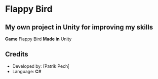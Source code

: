 # Flappy Bird 
## My own project in Unity for improving my skills
**Game** Flappy Bird
**Made in** Unity 
## Credits 
- Developed by: [Patrik Pech]
- Language: **C#**

